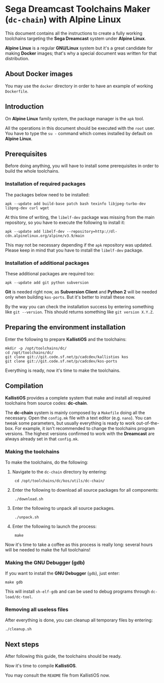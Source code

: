 # Sega Dreamcast Toolchains Maker (`dc-chain`) with Alpine Linux #

This document contains all the instructions to create a fully working
toolchains targeting the **Sega Dreamcast** system under **Alpine Linux**.

**Alpine Linux** is a regular **GNU/Linux** system but it's a great candidate
for making **Docker** images; that's why a special document was written for
that distribution.

## About Docker images ##

You may use the `docker` directory in order to have an example of working
`Dockerfile`.

## Introduction ##

On **Alpine Linux** family system, the package manager is the `apk` tool.

All the operations in this document should be executed with the `root` user. 
You have to type the `su -` command which comes installed by default on
**Alpine Linux**.

## Prerequisites ##

Before doing anything, you will have to install some prerequisites in order to
build the whole toolchains.

### Installation of required packages ###

The packages below need to be installed:

	apk --update add build-base patch bash texinfo libjpeg-turbo-dev libpng-dev	curl wget
	
At this time of writing, the `libelf-dev` package was missing from the main
repository, so you have to execute the following to install it:

	apk --update add libelf-dev --repository=http://dl-cdn.alpinelinux.org/alpine/v3.9/main

This may not be necessary depending if the `apk` repository was updated. Please
keep in mind that you have to install the `libelf-dev` package.

### Installation of additional packages ###

These additional packages are required too:

	apk --update add git python subversion

**Git** is needed right now, as **Subversion Client** and **Python 2** will be
needed only when building `kos-ports`. But it's better to install these now.

By the way you can check the installation success by entering something like
`git --version`. This should returns something like `git version X.Y.Z`.

## Preparing the environment installation ##

Enter the following to prepare **KallistiOS** and the toolchains:

	mkdir -p /opt/toolchains/dc/
	cd /opt/toolchains/dc/
	git clone git://git.code.sf.net/p/cadcdev/kallistios kos
	git clone git://git.code.sf.net/p/cadcdev/kos-ports

Everything is ready, now it's time to make the toolchains.

## Compilation ##

**KallistiOS** provides a complete system that make and install all required
toolchains from source codes: **dc-chain**.

The **dc-chain** system is mainly composed by a `Makefile` doing all the
necessary. Open the `config.mk` file with a text editor (e.g. `nano`). 
You can tweak some parameters, but usually everything is ready to work
out-of-the-box. For example, it isn't recommended to change the toolchains
program versions. The highest versions confirmed to work with the **Dreamcast**
are always already set in that `config.mk`.

### Making the toolchains ###

To make the toolchains, do the following:

1. Navigate to the `dc-chain` directory by entering:

		cd /opt/toolchains/dc/kos/utils/dc-chain/
	
2. Enter the following to download all source packages for all components:

		./download.sh

3. Enter the following to unpack all source packages.

		./unpack.sh

4. Enter the following to launch the process:

		make

Now it's time to take a coffee as this process is really long: several hours
will be needed to make the full toolchains!

### Making the GNU Debugger (gdb) ###

If you want to install the **GNU Debugger** (`gdb`), just enter:

	make gdb

This will install `sh-elf-gdb` and can be used to debug programs through
`dc-load/dc-tool`.

### Removing all useless files ###

After everything is done, you can cleanup all temporary files by entering:

	./cleanup.sh

## Next steps ##

After following this guide, the toolchains should be ready.

Now it's time to compile **KallistiOS**.

You may consult the `README` file from KallistiOS now.
